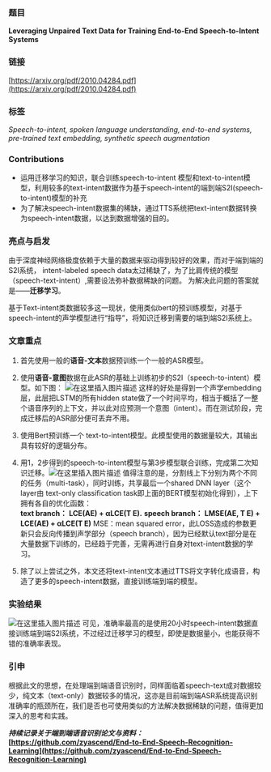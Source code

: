 ### 题目

**Leveraging Unpaired Text Data for Training End-to-End Speech-to-Intent Systems**

### 链接

[https://arxiv.org/pdf/2010.04284.pdf](https://arxiv.org/pdf/2010.04284.pdf)
### 标签

*Speech-to-intent, spoken language understanding, end-to-end systems, pre-trained text embedding, synthetic speech
augmentation*

### Contributions
- 运用迁移学习的知识，联合训练speech-to-intent 模型和text-to-intent模型，利用较多的text-intent数据作为基于speech-intent的端到端S2I(speech-to-intent)模型的补充
- 为了解决speech-intent数据集的稀缺，通过TTS系统把text-intent数据转换为speech-intent数据，以达到数据增强的目的。

### 亮点与启发
由于深度神经网络极度依赖于大量的数据来驱动得到较好的效果，而对于端到端的S2I系统， intent-labeled speech data太过稀缺了，为了比肩传统的模型（speech-text-intent）,需要设法弥补数据稀缺的问题。
为解决此问题的答案就是——**迁移学习**。

基于Text-intent类数据较多这一现状，使用类似bert的预训练模型，对基于speech-intent的声学模型进行“指导”，将知识迁移到需要的端到端S2I系统上。

### 文章重点
1. 首先使用一般的**语音-文本**数据预训练一个一般的ASR模型。
2. 使用**语音-意图**数据在此ASR的基础上训练初步的S2I（speech-to-intent）模型。如下图：
![在这里插入图片描述](https://img-blog.csdnimg.cn/20201025205736989.png?x-oss-process=image/watermark,type_ZmFuZ3poZW5naGVpdGk,shadow_10,text_aHR0cHM6Ly9ibG9nLmNzZG4ubmV0L3p5Y29kZWNzZG4=,size_16,color_FFFFFF,t_70#pic_center)
这样的好处是得到一个声学embedding层，此层把LSTM的所有hidden state做了一个时间平均，相当于概括了一整个语音序列的上下文，并以此对应预测一个意图（intent）。而在测试阶段，完成迁移后的ASR部分便可丢弃不用。
3. 使用Bert预训练一个 text-to-intent模型。此模型使用的数据量较大，其输出具有较好的逻辑分布。
4. 用1，2步得到的speech-to-intent模型与第3步模型联合训练，完成第二次知识迁移。![在这里插入图片描述](https://img-blog.csdnimg.cn/20201025210730130.png?x-oss-process=image/watermark,type_ZmFuZ3poZW5naGVpdGk,shadow_10,text_aHR0cHM6Ly9ibG9nLmNzZG4ubmV0L3p5Y29kZWNzZG4=,size_16,color_FFFFFF,t_70#pic_center)
值得注意的是，分割线上下分别为两个不同的任务（multi-task），同时训练，共享最后一个shared DNN layer（这个layer由 text-only classification task即上面的BERT模型初始化得到），上下拥有各自的优化函数：  
**text branch：** **LCE(AE) + αLCE(T E).**
**speech branch：** **LMSE(AE, T E) + LCE(AE) + αLCE(T E)**
MSE：mean squared error，此LOSS造成的参数更新只会反向传播到声学部分（speech branch），因为已经默认text部分是在大量数据下训练的，已经趋于完善，无需再进行自身对text-intent数据的学习。
  
  5. 除了以上尝试之外，本文还将text-intent文本通过TTS将文字转化成语音，构造了更多的speech-intent数据，直接训练端到端的模型。
### 实验结果
![在这里插入图片描述](https://img-blog.csdnimg.cn/2020102521222250.png?x-oss-process=image/watermark,type_ZmFuZ3poZW5naGVpdGk,shadow_10,text_aHR0cHM6Ly9ibG9nLmNzZG4ubmV0L3p5Y29kZWNzZG4=,size_16,color_FFFFFF,t_70#pic_center)
可见，准确率最高的是使用20小时speech-intent数据直接训练端到端S2I系统，不过经过迁移学习的模型，即使是数据量小，也能获得不错的准确率表现。

### 引申
根据此文的思想，在处理端到端语音识别时，同样面临着speech-text成对数据较少，纯文本（text-only）数据较多的情况，这亦是目前端到端ASR系统提高识别准确率的瓶颈所在，我们是否也可使用类似的方法解决数据稀缺的问题，值得更加深入的思考和实践。

***持续记录关于端到端语音识别论文与资料：***
**[https://github.com/zyascend/End-to-End-Speech-Recognition-Learning](https://github.com/zyascend/End-to-End-Speech-Recognition-Learning)**